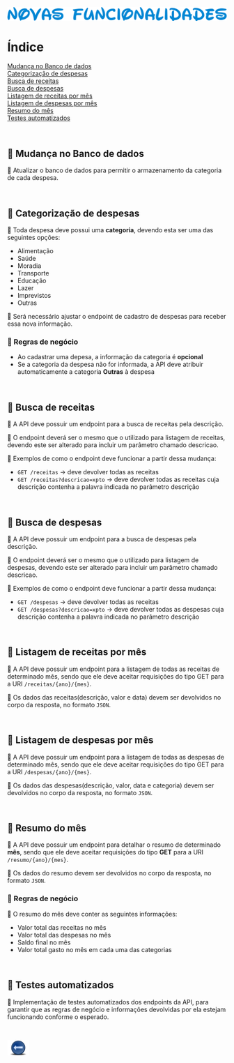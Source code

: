 <p align="center">
  <img src="../.github/etapa02.png" alt="Novas Funcionalidades">
</p>

# Índice
[Mudança no Banco de dados](#id1)<br>
[Categorização de despesas](#id2)<br>
[Busca de receitas](#id3)<br>
[Busca de despesas](#id4)<br>
[Listagem de receitas por mês](#id5)<br>
[Listagem de despesas por mês](#id6)<br>
[Resumo do mês](#id7)<br>
[Testes automatizados](#id8)<br>

<br>

<div id="id1"></div>

## 📝 Mudança no Banco de dados
📎 Atualizar o banco de dados para permitir o armazenamento da categoria de cada despesa.

<br>

<div id="id2"></div>

## 📝 Categorização de despesas
📎 Toda despesa deve possui uma **categoria**, devendo esta ser uma das seguintes opções:
* Alimentação
* Saúde
* Moradia
* Transporte
* Educação
* Lazer
* Imprevistos
* Outras

📎 Será necessário ajustar o endpoint de cadastro de despesas para receber essa nova informação.

### 📎 Regras de negócio
  * Ao cadastrar uma depesa, a informação da categoria é **opcional**
  * Se a categoria da despesa não for informada, a API deve atribuir automaticamente a categoria **Outras** à despesa

<br>

<div id="id3"></div>

## 📝 Busca de receitas
📎 A API deve possuir um endpoint para a busca de receitas pela descrição.

📎 O endpoint deverá ser o mesmo que o utilizado para listagem de receitas, devendo este ser alterado para incluir um parâmetro chamado descricao.

📎 Exemplos de como o endpoint deve funcionar a partir dessa mudança:
  * `GET /receitas` -> deve devolver todas as receitas
  * `GET /receitas?descricao=xpto` -> deve devolver todas as receitas cuja descrição contenha a palavra indicada no parâmetro descrição

<br>

<div id="id4"></div>

## 📝 Busca de despesas
📎 A API deve possuir um endpoint para a busca de despesas pela descrição.

📎 O endpoint deverá ser o mesmo que o utilizado para listagem de despesas, devendo este ser alterado para incluir um parâmetro chamado descricao.

📎 Exemplos de como o endpoint deve funcionar a partir dessa mudança:
  * `GET /despesas` -> deve devolver todas as receitas
  * `GET /despesas?descricao=xpto` -> deve devolver todas as despesas cuja descrição contenha a palavra indicada no parâmetro descrição

<br>

<div id="id5"></div>

## 📝 Listagem de receitas por mês
📎 A API deve possuir um endpoint para a listagem de todas as receitas de determinado mês, sendo que ele deve aceitar requisições do tipo GET para a URI `/receitas/{ano}/{mes}`.

📎 Os dados das receitas(descrição, valor e data) devem ser devolvidos no corpo da resposta, no formato `JSON`.

<br>

<div id="id6"></div>

## 📝 Listagem de despesas por mês
📎 A API deve possuir um endpoint para a listagem de todas as despesas de determinado mês, sendo que ele deve aceitar requisições do tipo GET para a URI `/despesas/{ano}/{mes}`.

📎 Os dados das despesas(descrição, valor, data e categoria) devem ser devolvidos no corpo da resposta, no formato `JSON`.

<br>

<div id="id7"></div>

## 📝 Resumo do mês

📎 A API deve possuir um endpoint para detalhar o resumo de determinado **mês**, sendo que ele deve aceitar requisições do tipo **GET** para a URI `/resumo/{ano}/{mes}`.

📎 Os dados do resumo devem ser devolvidos no corpo da resposta, no formato `JSON`.

### 📎 Regras de negócio

📎 O resumo do mês deve conter as seguintes informações:
* Valor total das receitas no mês
* Valor total das despesas no mês
* Saldo final no mês
* Valor total gasto no mês em cada uma das categorias

<br>

<div id="id8"></div>

## 📝 Testes automatizados
📎 Implementação de testes automatizados dos endpoints da API, para garantir que as regras de negócio e informações devolvidas por ela estejam funcionando conforme o esperado.

<br>

[<img src="../.github/voltar.png" width="50"/>](../README.md)